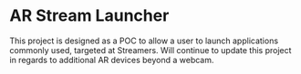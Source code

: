 # AR Stream Launcher
This project is designed as a POC to allow a user to launch applications commonly used, targeted at Streamers.  Will continue to update this project in regards to additional AR devices beyond a webcam.
